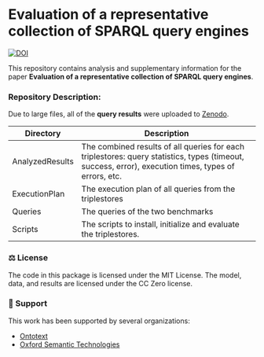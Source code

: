 # Evaluation of a representative collection of SPARQL query engines

[![DOI](https://zenodo.org/badge/DOI/10.5281/zenodo.6477753.svg)](https://doi.org/10.5281/zenodo.6477753)

This repository contains analysis and supplementary information for the paper **Evaluation of a representative collection of SPARQL query engines**.


### Repository Description:
Due to large files, all of the **query results** were uploaded to [Zenodo](https://doi.org/10.5281/zenodo.6477753).

| **Directory**   | **Description**                                                                                                                                       |
|-----------------|-------------------------------------------------------------------------------------------------------------------------------------------------------|
| AnalyzedResults | The combined results of all queries for each triplestores: query statistics, types (timeout, success, error), execution times, types of errors, etc.  |
| ExecutionPlan   | The execution plan of all queries from the triplestores                                                                                               |
| Queries         | The queries of the two benchmarks                                                                                                                     |
| Scripts         | The scripts to install, initialize and evaluate the triplestores.                                                                                     |


### ⚖️ License
The code in this package is licensed under the MIT License. The model, data, and results are licensed under the CC Zero license.

### 🎁 Support
This work has been supported by several organizations:
- [Ontotext](https://www.ontotext.com/)
- [Oxford Semantic Technologies](https://www.oxfordsemantic.tech/)




